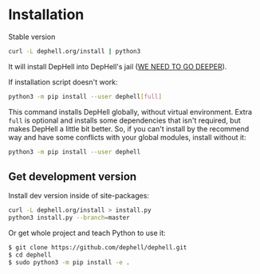 # Installation

Stable version

```bash
curl -L dephell.org/install | python3
```

It will install DepHell into DepHell's jail ([WE NEED TO GO DEEPER](https://knowyourmeme.com/memes/we-need-to-go-deeper)).

If installation script doesn't work:

```bash
python3 -m pip install --user dephell[full]
```

This command installs DepHell globally, without virtual environment. Extra `full` is optional and installs some dependencies that isn't required, but makes DepHell a little bit better. So, if you can't install by the recommend way and have some conflicts with your global modules, install without it:

```bash
python3 -m pip install --user dephell
```

## Get development version

Install dev version inside of site-packages:

```bash
curl -L dephell.org/install > install.py
python3 install.py --branch=master
```

Or get whole project and teach Python to use it:

```bash
$ git clone https://github.com/dephell/dephell.git
$ cd dephell
$ sudo python3 -m pip install -e .
```
